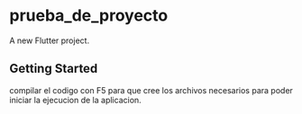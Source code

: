 # prueba_de_proyecto

A new Flutter project.

## Getting Started

compilar el codigo con F5 para que cree los archivos necesarios para poder iniciar la ejecucion de la aplicacion. 

